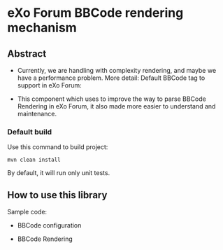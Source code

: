 # eXo Forum BBCode rendering mechanism

## Abstract
  * Currently, we are handling with complexity rendering, and maybe we have a performance problem.
  More detail: Default BBCode tag to support in eXo Forum:


  * This component which uses to improve the way to parse BBCode Rendering in eXo Forum, 
  it also made more easier to understand and maintenance.

### Default build

Use this command to build project:

    mvn clean install

By default, it will run only unit tests.

## How to use this library

Sample code:
 * BBCode configuration

       

 * BBCode Rendering

        
  




